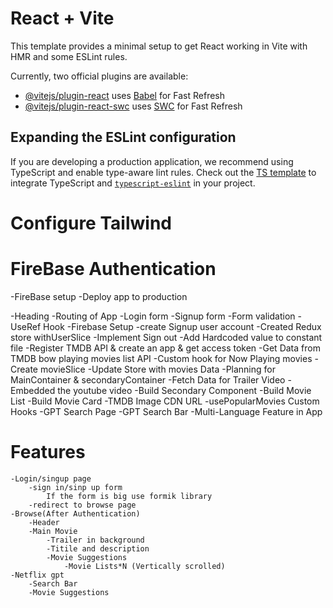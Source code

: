 # React + Vite

This template provides a minimal setup to get React working in Vite with HMR and some ESLint rules.

Currently, two official plugins are available:

- [@vitejs/plugin-react](https://github.com/vitejs/vite-plugin-react/blob/main/packages/plugin-react/README.md) uses [Babel](https://babeljs.io/) for Fast Refresh
- [@vitejs/plugin-react-swc](https://github.com/vitejs/vite-plugin-react-swc) uses [SWC](https://swc.rs/) for Fast Refresh

## Expanding the ESLint configuration

If you are developing a production application, we recommend using TypeScript and enable type-aware lint rules. Check out the [TS template](https://github.com/vitejs/vite/tree/main/packages/create-vite/template-react-ts) to integrate TypeScript and [`typescript-eslint`](https://typescript-eslint.io) in your project.


# Configure Tailwind

# FireBase Authentication
-FireBase setup
-Deploy app to production

-Heading
-Routing of App
-Login form
-Signup form
-Form validation
-UseRef Hook
-Firebase Setup
-create Signup user account
-Created Redux store withUserSlice
-Implement Sign out
-Add Hardcoded value to constant file
-Register TMDB API & create an app & get access token
-Get Data from TMDB bow playing movies list API
-Custom hook for Now Playing movies
-Create movieSlice
-Update Store with movies Data
-Planning for MainContainer & secondaryContainer
-Fetch Data for Trailer Video
-Embedded the youtube video
-Build Secondary Component
-Build Movie List
-Build Movie Card
-TMDB Image CDN URL
-usePopularMovies Custom Hooks
-GPT Search Page
-GPT Search Bar
-Multi-Language Feature in App


# Features
    -Login/singup page
        -sign in/sinp up form
            If the form is big use formik library
        -redirect to browse page
    -Browse(After Authentication)
        -Header
        -Main Movie
            -Trailer in background
            -Titile and description
            -Movie Suggestions
                -Movie Lists*N (Vertically scrolled)
    -Netflix gpt
        -Search Bar
        -Movie Suggestions

